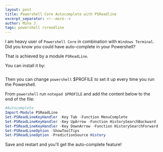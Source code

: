 ```yaml
---
layout: post
title: Powershell Core Autocomplete with PSReadline
excerpt_separator: <!--more-->
author: Miha J.
tags: powershell rsreadline
---
```


I am heavy user of `Powershell Core` in combination with `Windows Terminal`. Did you know you could have auto-complete in your Powershell?

That is achieved by a module `PSReadLine`.

You can install it by:

```

```

Then you can change `powershell` $PROFILE to set it up every time you run the Powershell.

From `powershell` run `notepad $PROFILE` and add the content below to the end of the file:

```powershell
#Autocomplete
Import-Module PSReadLine
Set-PSReadLineKeyHandler -Key Tab -Function MenuComplete
Set-PSReadLineKeyHandler -Key UpArrow -Function HistorySearchBackward
Set-PSReadLineKeyHandler -Key DownArrow -Function HistorySearchForward
Set-PSReadLineOption -ShowToolTips
Set-PSReadLineOption -PredictionSource History
```

Save and restart and you'll get the auto-complete feature!